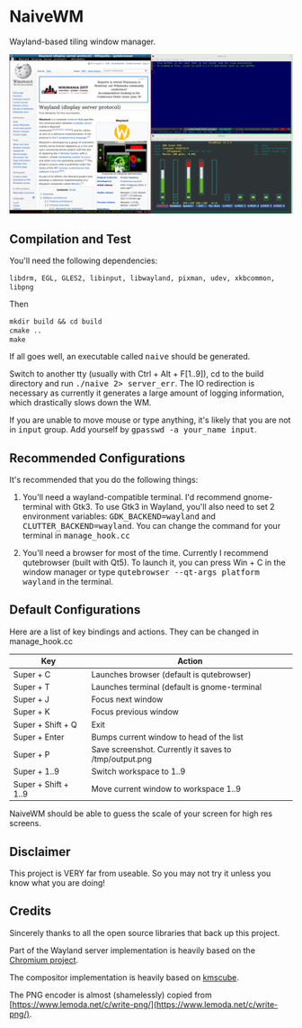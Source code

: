 # NaiveWM
Wayland-based  tiling window manager.

![Screenshot](https://raw.githubusercontent.com/kkspeed/NaiveWM/master/images/screenshot.png)

## Compilation and Test
You'll need the following dependencies:

    libdrm, EGL, GLES2, libinput, libwayland, pixman, udev, xkbcommon, libpng

Then

    mkdir build && cd build
    cmake ..
    make 

If all goes well, an executable called <tt>naive</tt> should be generated.

Switch to another tty (usually with Ctrl + Alt + F[1..9]), cd to the build
directory and run <tt>./naive 2> server\_err</tt>. The IO redirection is 
necessary as currently it generates a large amount of logging information,
which drastically slows down the WM.

If you are unable to move mouse or type anything, it's likely that you are
not in <tt>input</tt> group. Add yourself by <tt>gpasswd -a your\_name 
input</tt>.

## Recommended Configurations
It's recommended that you do the following things:

1. You'll need a wayland-compatible terminal. I'd recommend gnome-terminal
   with Gtk3. To use Gtk3 in Wayland, you'll also need to set 2 environment 
   variables: <tt>GDK\_BACKEND=wayland</tt> and <tt>CLUTTER\_BACKEND=wayland</tt>.
   You can change the command for your terminal in <tt>manage\_hook.cc</tt>

2. You'll need a browser for most of the time. Currently I recommend qutebrowser (built
   with Qt5). To launch it, you can press Win + C in the window manager or type
   <tt>qutebrowser --qt-args platform wayland</tt> in the terminal.

## Default Configurations
Here are a list of key bindings and actions. They can be changed in manage\_hook.cc

| Key                 | Action                                                 |
|---------------------|--------------------------------------------------------|
|Super + C            | Launches browser (default is qutebrowser)              |
|Super + T            | Launches terminal (default is gnome-terminal           |
|Super + J            | Focus next window                                      |
|Super + K            | Focus previous window                                  |
|Super + Shift + Q    | Exit                                                   |
|Super + Enter        | Bumps current window to head of the list               |
|Super + P            | Save screenshot. Currently it saves to /tmp/output.png |
|Super + 1..9         | Switch workspace to 1..9                               |
|Super + Shift + 1..9 | Move current window to workspace 1..9                  |

NaiveWM should be able to guess the scale of your screen for high res screens.

## Disclaimer
This project is VERY far from useable. So you may not try it unless you know
what you are doing!

## Credits
Sincerely thanks to all the open source libraries that back up this project. 

Part of the Wayland server implementation is heavily based on the 
[Chromium project](https://www.chromium.org/).

The compositor implementation is heavily based on 
[kmscube](https://github.com/robclark/kmscube/blob/master/kmscube.c). 

The PNG encoder is almost (shamelessly) copied from
[https://www.lemoda.net/c/write-png/](https://www.lemoda.net/c/write-png/).

